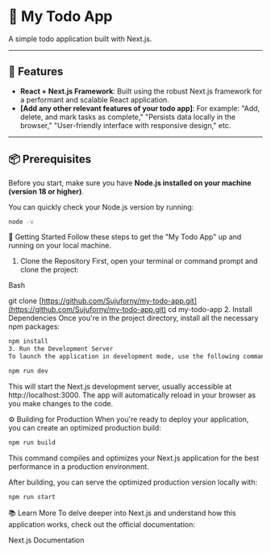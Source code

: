 # 📘 My Todo App

A simple todo application built with Next.js.

---

## 🚀 Features

* **React + Next.js Framework**: Built using the robust Next.js framework for a performant and scalable React application.
* **[Add any other relevant features of your todo app]**: For example: "Add, delete, and mark tasks as complete," "Persists data locally in the browser," "User-friendly interface with responsive design," etc.

---

## 📦 Prerequisites

Before you start, make sure you have **Node.js installed on your machine (version 18 or higher)**.

You can quickly check your Node.js version by running:

```bash
node -v
```

🚚 Getting Started
Follow these steps to get the "My Todo App" up and running on your local machine.

1. Clone the Repository
First, open your terminal or command prompt and clone the project:

Bash

git clone [https://github.com/Sujuforny/my-todo-app.git](https://github.com/Sujuforny/my-todo-app.git)
cd my-todo-app
2. Install Dependencies
Once you're in the project directory, install all the necessary npm packages:

```Bash
npm install
3. Run the Development Server
To launch the application in development mode, use the following command:
```

```Bash
npm run dev
```

This will start the Next.js development server, usually accessible at http://localhost:3000. The app will automatically reload in your browser as you make changes to the code.

⚙️ Building for Production
When you're ready to deploy your application, you can create an optimized production build:


```Bash
npm run build
```

This command compiles and optimizes your Next.js application for the best performance in a production environment.

After building, you can serve the optimized production version locally with:

```Bash
npm run start
```

📚 Learn More
To delve deeper into Next.js and understand how this application works, check out the official documentation:

Next.js Documentation